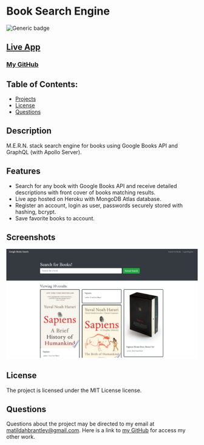 
 # Book Search Engine
![Generic badge](https://img.shields.io/badge/License-MIT-blue.svg)
## [Live App]()
### [My GitHub](https://github.com/matildabrantley)
## Table of Contents:
* [Projects](#features)
* [License](#license)
* [Questions](#questions)
## Description
M.E.R.N. stack search engine for books using Google Books API and GraphQL (with Apollo Server).
## Features
* Search for any book with Google Books API and receive detailed descriptions with front cover of books matching results.
* Live app hosted on Heroku with MongoDB Atlas database.
* Register an account, login as user, passwords securely stored with hashing, bcrypt.
* Save favorite books to account.

## Screenshots
![Screenshot](screenshot.png)
## License
The project is licensed under the MIT License license.
## Questions
Questions about the project may be directed to my email at matildahbrantley@gmail.com.
Here is a link to [my GitHub](https://github.com/matildabrantley) 
for access my other work.
